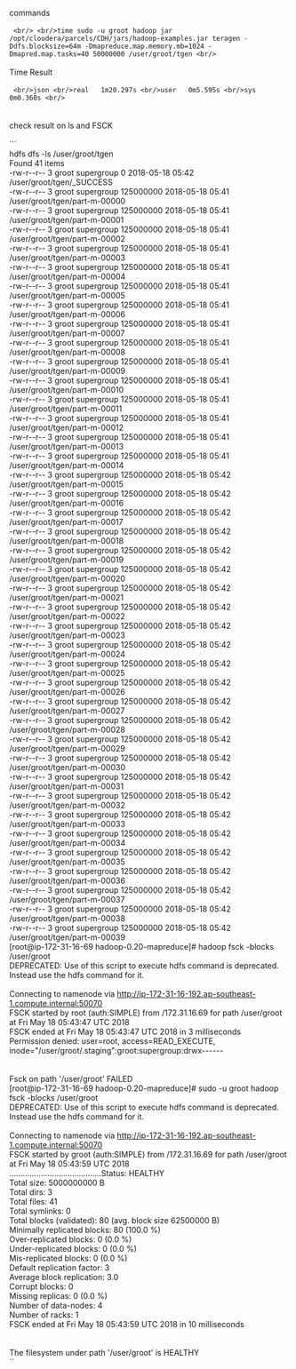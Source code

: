 commands
<br/><br/>```
<br/>
<br/>time sudo -u groot hadoop jar /opt/cloudera/parcels/CDH/jars/hadoop-examples.jar teragen -Ddfs.blocksize=64m -Dmapreduce.map.memory.mb=1024 -Dmapred.map.tasks=40 50000000 /user/groot/tgen
<br/>```
<br/><br/>Time Result
<br/><br/>```
<br/>json
<br/>real	1m20.297s
<br/>user	0m5.595s
<br/>sys	0m0.360s
<br/>```
<br/><br/>
<br/>check result on ls and FSCK<br/>
<br/>```
<br/>hdfs dfs -ls /user/groot/tgen
<br/>Found 41 items
<br/>-rw-r--r--   3 groot supergroup          0 2018-05-18 05:42 /user/groot/tgen/_SUCCESS
<br/>-rw-r--r--   3 groot supergroup  125000000 2018-05-18 05:41 /user/groot/tgen/part-m-00000
<br/>-rw-r--r--   3 groot supergroup  125000000 2018-05-18 05:41 /user/groot/tgen/part-m-00001
<br/>-rw-r--r--   3 groot supergroup  125000000 2018-05-18 05:41 /user/groot/tgen/part-m-00002
<br/>-rw-r--r--   3 groot supergroup  125000000 2018-05-18 05:41 /user/groot/tgen/part-m-00003
<br/>-rw-r--r--   3 groot supergroup  125000000 2018-05-18 05:41 /user/groot/tgen/part-m-00004
<br/>-rw-r--r--   3 groot supergroup  125000000 2018-05-18 05:41 /user/groot/tgen/part-m-00005
<br/>-rw-r--r--   3 groot supergroup  125000000 2018-05-18 05:41 /user/groot/tgen/part-m-00006
<br/>-rw-r--r--   3 groot supergroup  125000000 2018-05-18 05:41 /user/groot/tgen/part-m-00007
<br/>-rw-r--r--   3 groot supergroup  125000000 2018-05-18 05:41 /user/groot/tgen/part-m-00008
<br/>-rw-r--r--   3 groot supergroup  125000000 2018-05-18 05:41 /user/groot/tgen/part-m-00009
<br/>-rw-r--r--   3 groot supergroup  125000000 2018-05-18 05:41 /user/groot/tgen/part-m-00010
<br/>-rw-r--r--   3 groot supergroup  125000000 2018-05-18 05:41 /user/groot/tgen/part-m-00011
<br/>-rw-r--r--   3 groot supergroup  125000000 2018-05-18 05:41 /user/groot/tgen/part-m-00012
<br/>-rw-r--r--   3 groot supergroup  125000000 2018-05-18 05:41 /user/groot/tgen/part-m-00013
<br/>-rw-r--r--   3 groot supergroup  125000000 2018-05-18 05:41 /user/groot/tgen/part-m-00014
<br/>-rw-r--r--   3 groot supergroup  125000000 2018-05-18 05:42 /user/groot/tgen/part-m-00015
<br/>-rw-r--r--   3 groot supergroup  125000000 2018-05-18 05:42 /user/groot/tgen/part-m-00016
<br/>-rw-r--r--   3 groot supergroup  125000000 2018-05-18 05:42 /user/groot/tgen/part-m-00017
<br/>-rw-r--r--   3 groot supergroup  125000000 2018-05-18 05:42 /user/groot/tgen/part-m-00018
<br/>-rw-r--r--   3 groot supergroup  125000000 2018-05-18 05:42 /user/groot/tgen/part-m-00019
<br/>-rw-r--r--   3 groot supergroup  125000000 2018-05-18 05:42 /user/groot/tgen/part-m-00020
<br/>-rw-r--r--   3 groot supergroup  125000000 2018-05-18 05:42 /user/groot/tgen/part-m-00021
<br/>-rw-r--r--   3 groot supergroup  125000000 2018-05-18 05:42 /user/groot/tgen/part-m-00022
<br/>-rw-r--r--   3 groot supergroup  125000000 2018-05-18 05:42 /user/groot/tgen/part-m-00023
<br/>-rw-r--r--   3 groot supergroup  125000000 2018-05-18 05:42 /user/groot/tgen/part-m-00024
<br/>-rw-r--r--   3 groot supergroup  125000000 2018-05-18 05:42 /user/groot/tgen/part-m-00025
<br/>-rw-r--r--   3 groot supergroup  125000000 2018-05-18 05:42 /user/groot/tgen/part-m-00026
<br/>-rw-r--r--   3 groot supergroup  125000000 2018-05-18 05:42 /user/groot/tgen/part-m-00027
<br/>-rw-r--r--   3 groot supergroup  125000000 2018-05-18 05:42 /user/groot/tgen/part-m-00028
<br/>-rw-r--r--   3 groot supergroup  125000000 2018-05-18 05:42 /user/groot/tgen/part-m-00029
<br/>-rw-r--r--   3 groot supergroup  125000000 2018-05-18 05:42 /user/groot/tgen/part-m-00030
<br/>-rw-r--r--   3 groot supergroup  125000000 2018-05-18 05:42 /user/groot/tgen/part-m-00031
<br/>-rw-r--r--   3 groot supergroup  125000000 2018-05-18 05:42 /user/groot/tgen/part-m-00032
<br/>-rw-r--r--   3 groot supergroup  125000000 2018-05-18 05:42 /user/groot/tgen/part-m-00033
<br/>-rw-r--r--   3 groot supergroup  125000000 2018-05-18 05:42 /user/groot/tgen/part-m-00034
<br/>-rw-r--r--   3 groot supergroup  125000000 2018-05-18 05:42 /user/groot/tgen/part-m-00035
<br/>-rw-r--r--   3 groot supergroup  125000000 2018-05-18 05:42 /user/groot/tgen/part-m-00036
<br/>-rw-r--r--   3 groot supergroup  125000000 2018-05-18 05:42 /user/groot/tgen/part-m-00037
<br/>-rw-r--r--   3 groot supergroup  125000000 2018-05-18 05:42 /user/groot/tgen/part-m-00038
<br/>-rw-r--r--   3 groot supergroup  125000000 2018-05-18 05:42 /user/groot/tgen/part-m-00039
<br/>[root@ip-172-31-16-69 hadoop-0.20-mapreduce]# hadoop fsck -blocks /user/groot
<br/>DEPRECATED: Use of this script to execute hdfs command is deprecated.
<br/>Instead use the hdfs command for it.
<br/>
<br/>Connecting to namenode via http://ip-172-31-16-192.ap-southeast-1.compute.internal:50070
<br/>FSCK started by root (auth:SIMPLE) from /172.31.16.69 for path /user/groot at Fri May 18 05:43:47 UTC 2018
<br/>FSCK ended at Fri May 18 05:43:47 UTC 2018 in 3 milliseconds
<br/>Permission denied: user=root, access=READ_EXECUTE, inode="/user/groot/.staging":groot:supergroup:drwx------
<br/>
<br/>
<br/>Fsck on path '/user/groot' FAILED
<br/>[root@ip-172-31-16-69 hadoop-0.20-mapreduce]# sudo -u groot hadoop fsck -blocks /user/groot
<br/>DEPRECATED: Use of this script to execute hdfs command is deprecated.
<br/>Instead use the hdfs command for it.
<br/>
<br/>Connecting to namenode via http://ip-172-31-16-192.ap-southeast-1.compute.internal:50070
<br/>FSCK started by groot (auth:SIMPLE) from /172.31.16.69 for path /user/groot at Fri May 18 05:43:59 UTC 2018
<br/>.........................................Status: HEALTHY
<br/> Total size:	5000000000 B
<br/> Total dirs:	3
<br/> Total files:	41
<br/> Total symlinks:		0
<br/> Total blocks (validated):	80 (avg. block size 62500000 B)
<br/> Minimally replicated blocks:	80 (100.0 %)
<br/> Over-replicated blocks:	0 (0.0 %)
<br/> Under-replicated blocks:	0 (0.0 %)
<br/> Mis-replicated blocks:		0 (0.0 %)
<br/> Default replication factor:	3
<br/> Average block replication:	3.0
<br/> Corrupt blocks:		0
<br/> Missing replicas:		0 (0.0 %)
<br/> Number of data-nodes:		4
<br/> Number of racks:		1
<br/>FSCK ended at Fri May 18 05:43:59 UTC 2018 in 10 milliseconds
<br/>
<br/>
<br/>The filesystem under path '/user/groot' is HEALTHY
<br/>``
<br/>
